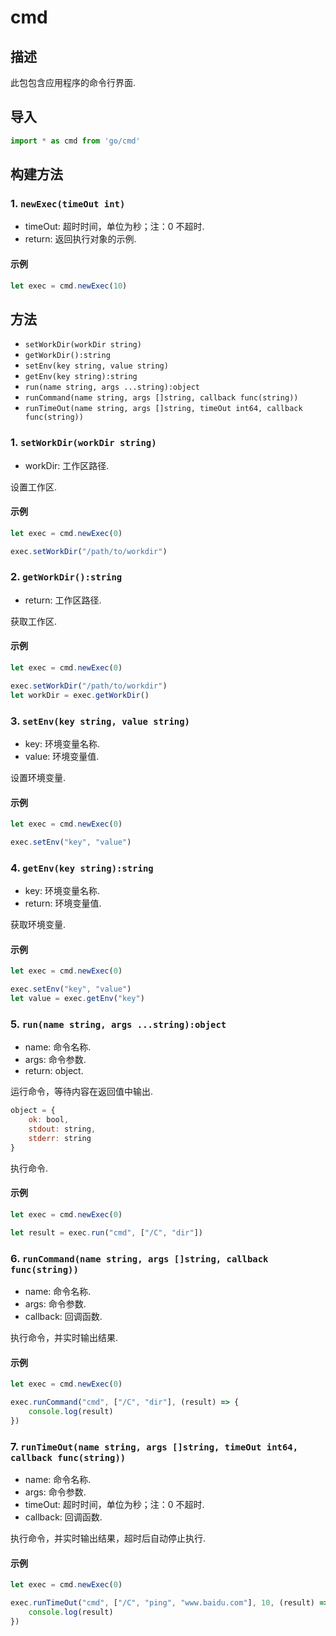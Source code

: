# cmd

## 描述

此包包含应用程序的命令行界面.

## 导入

```typescript
import * as cmd from 'go/cmd'
```

## 构建方法

### 1. `newExec(timeOut int)`

- timeOut: 超时时间，单位为秒；注：0 不超时.
- return: 返回执行对象的示例.

#### 示例
```typescript
let exec = cmd.newExec(10)
```

## 方法

- `setWorkDir(workDir string)`
- `getWorkDir():string`
- `setEnv(key string, value string)`
- `getEnv(key string):string`
- `run(name string, args ...string):object`
- `runCommand(name string, args []string, callback func(string))`
- `runTimeOut(name string, args []string, timeOut int64, callback func(string))`

### 1. `setWorkDir(workDir string)`

- workDir: 工作区路径.

设置工作区.

#### 示例
```javascript
let exec = cmd.newExec(0)

exec.setWorkDir("/path/to/workdir")
```

### 2. `getWorkDir():string`

- return: 工作区路径.

获取工作区.

#### 示例
```javascript
let exec = cmd.newExec(0)

exec.setWorkDir("/path/to/workdir")
let workDir = exec.getWorkDir()
```

### 3. `setEnv(key string, value string)`

- key: 环境变量名称.
- value: 环境变量值.

设置环境变量.

#### 示例
```javascript
let exec = cmd.newExec(0)

exec.setEnv("key", "value")
```

### 4. `getEnv(key string):string`

- key: 环境变量名称.
- return: 环境变量值.

获取环境变量.

#### 示例
```javascript
let exec = cmd.newExec(0)

exec.setEnv("key", "value")
let value = exec.getEnv("key")
```

### 5. `run(name string, args ...string):object`

- name: 命令名称.
- args: 命令参数.
- return: object.

运行命令，等待内容在返回值中输出.

```javascript
object = {
    ok: bool,
    stdout: string,
    stderr: string
}
```

执行命令.

#### 示例
```javascript
let exec = cmd.newExec(0)

let result = exec.run("cmd", ["/C", "dir"])
```

### 6. `runCommand(name string, args []string, callback func(string))`

- name: 命令名称.
- args: 命令参数.
- callback: 回调函数.

执行命令，并实时输出结果.

#### 示例
```javascript
let exec = cmd.newExec(0)

exec.runCommand("cmd", ["/C", "dir"], (result) => {
    console.log(result)
})
```


### 7. `runTimeOut(name string, args []string, timeOut int64, callback func(string))`

- name: 命令名称.
- args: 命令参数.
- timeOut: 超时时间，单位为秒；注：0 不超时.
- callback: 回调函数.

执行命令，并实时输出结果，超时后自动停止执行.

#### 示例
```javascript
let exec = cmd.newExec(0)

exec.runTimeOut("cmd", ["/C", "ping", "www.baidu.com"], 10, (result) => {
    console.log(result)
})
```